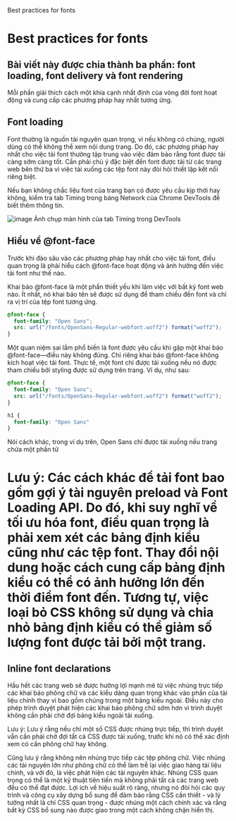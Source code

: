 Best practices for fonts

# Best practices for fonts

## Bài viết này được chia thành ba phần: font loading, font delivery và font rendering
Mỗi phần giải thích cách một khía cạnh nhất định của vòng đời font hoạt động và cung cấp các phương pháp hay nhất tương ứng.

## Font loading
Font thường là nguồn tài nguyên quan trọng, vì nếu không có chúng, người dùng có thể không thể xem nội dung trang.
Do đó, các phương pháp hay nhất cho việc tải font thường tập trung vào việc đảm bảo rằng font được tải càng sớm càng tốt.
Cần phải chú ý đặc biệt đến font được tải từ các trang web bên thứ ba vì việc tải xuống các tệp font này đòi hỏi thiết lập kết nối riêng biệt.

Nếu bạn không chắc liệu font của trang bạn có được yêu cầu kịp thời hay không, kiểm tra tab Timing trong bảng Network của Chrome DevTools để biết thêm thông tin.

![image](https://github.com/mid-guy/web.dev/assets/99194082/9037da74-282a-4428-b6ed-7df4681952d7)
Ảnh chụp màn hình của tab Timing trong DevTools

## Hiểu về @font-face
Trước khi đào sâu vào các phương pháp hay nhất cho việc tải font, điều quan trọng là phải hiểu cách @font-face hoạt động và ảnh hưởng đến việc tải font như thế nào.

Khai báo @font-face là một phần thiết yếu khi làm việc với bất kỳ font web nào.
Ít nhất, nó khai báo tên sẽ được sử dụng để tham chiếu đến font và chỉ ra vị trí của tệp font tương ứng.

```css
@font-face {
  font-family: "Open Sans";
  src: url("/fonts/OpenSans-Regular-webfont.woff2") format("woff2");
}
```

Một quan niệm sai lầm phổ biến là font được yêu cầu khi gặp một khai báo @font-face—điều này không đúng.
Chỉ riêng khai báo @font-face không kích hoạt việc tải font.
Thực tế, một font chỉ được tải xuống nếu nó được tham chiếu bởi styling được sử dụng trên trang. Ví dụ, như sau:

```css
@font-face {
  font-family: "Open Sans";
  src: url("/fonts/OpenSans-Regular-webfont.woff2") format("woff2");
}

h1 {
  font-family: "Open Sans"
}
```

Nói cách khác, trong ví dụ trên, Open Sans chỉ được tải xuống nếu trang chứa một phần tử <h1>

Lưu ý: Các cách khác để tải font bao gồm gợi ý tài nguyên preload và Font Loading API.
Do đó, khi suy nghĩ về tối ưu hóa font, điều quan trọng là phải xem xét các bảng định kiểu cũng như các tệp font.
Thay đổi nội dung hoặc cách cung cấp bảng định kiểu có thể có ảnh hưởng lớn đến thời điểm font đến.
Tương tự, việc loại bỏ CSS không sử dụng và chia nhỏ bảng định kiểu có thể giảm số lượng font được tải bởi một trang.

## Inline font declarations

Hầu hết các trang web sẽ được hưởng lợi mạnh mẽ từ việc nhúng trực tiếp các khai báo phông chữ và các kiểu dáng quan trọng khác vào phần <head> của tài liệu chính thay vì bao gồm chúng trong một bảng kiểu ngoài. Điều này cho phép trình duyệt phát hiện các khai báo phông chữ sớm hơn vì trình duyệt không cần phải chờ đợi bảng kiểu ngoài tải xuống.

<head>
  <style>
    @font-face {
        font-family: "Open Sans";
        src: url("/fonts/OpenSans-Regular-webfont.woff2") format("woff2");
    }

    body {
        font-family: "Open Sans";
    }

    ...v.v.

  </style>
</head>
Lưu ý: Lưu ý rằng nếu chỉ một số CSS được nhúng trực tiếp, thì trình duyệt vẫn cần phải chờ đợi tất cả CSS được tải xuống, trước khi nó có thể xác định xem có cần phông chữ hay không.

Cũng lưu ý rằng không nên nhúng trực tiếp các tệp phông chữ. Việc nhúng các tài nguyên lớn như phông chữ có thể làm trễ lại việc giao hàng tài liệu chính, và với đó, là việc phát hiện các tài nguyên khác.
Nhúng CSS quan trọng có thể là một kỹ thuật tiên tiến mà không phải tất cả các trang web đều có thể đạt được. Lợi ích về hiệu suất rõ ràng, nhưng nó đòi hỏi các quy trình và công cụ xây dựng bổ sung để đảm bảo rằng CSS cần thiết - và lý tưởng nhất là chỉ CSS quan trọng - được nhúng một cách chính xác và rằng bất kỳ CSS bổ sung nào được giao trong một cách không chặn hiển thị.
